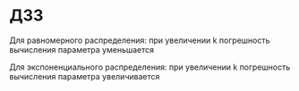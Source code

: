 # ДЗ3

Для равномерного распределения: при увеличении k погрешность вычисления параметра уменьшается


Для экспоненциального распределения: при увеличении k погрешность вычисления параметра увеличивается